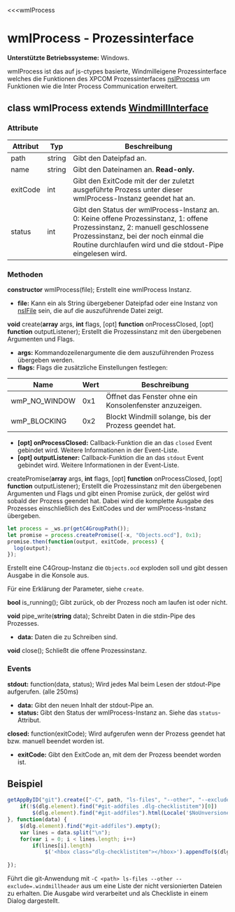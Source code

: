 <<<wmIProcess
# wmIProcess - Prozessinterface

**Unterstützte Betriebssysteme:** Windows.

wmIProcess ist das auf js-ctypes basierte, Windmilleigene Prozessinterface welches die Funktionen des XPCOM Prozessinterfaces [nsIProcess](https://developer.mozilla.org/en-US/docs/Mozilla/Tech/XPCOM/Reference/Interface/nsIProcess) um Funktionen wie die Inter Process Communication erweitert.

## class wmIProcess extends [WindmillInterface](WindmillInterface_de.html)

### Attribute

| Attribut | Typ | Beschreibung |
|----------|-----|--------------|
| path | string | Gibt den Dateipfad an. |
| name | string | Gibt den Dateinamen an. **Read-only.** |
| exitCode | int | Gibt den ExitCode mit der der zuletzt ausgeführte Prozess unter dieser wmIProcess-Instanz geendet hat an. |
| status | int | Gibt den Status der wmIProcess-Instanz an. 0: Keine offene Prozessinstanz, 1: offene Prozessinstanz, 2: manuell geschlossene Prozessinstanz, bei der noch einmal die Routine durchlaufen wird und die stdout-Pipe eingelesen wird. |

### Methoden

**constructor** wmIProcess(file);
Erstellt eine wmIProcess Instanz.

- **file:**
  Kann ein als String übergebener Dateipfad oder eine Instanz von [nsIFile](#) sein, die auf die auszuführende Datei zeigt.

**void** create(**array** args, **int** flags, [opt] **function** onProcessClosed, [opt] **function** outputListener);
Erstellt die Prozessinstanz mit den übergebenen Argumenten und Flags.

- **args:**
  Kommandozeilenargumente die dem auszuführenden Prozess übergeben werden.
- **flags:**
  Flags die zusätzliche Einstellungen festlegen:
  
| Name | Wert | Beschreibung |
|------|------|--------------|
| wmP_NO_WINDOW | 0x1 | Öffnet das Fenster ohne ein Konsolenfenster anzuzeigen. |
| wmP_BLOCKING | 0x2 | Blockt Windmill solange, bis der Prozess geendet hat. |

- **[opt] onProcessClosed:**
  Callback-Funktion die an das ```closed``` Event gebindet wird. Weitere Informationen in der Event-Liste.
- **[opt] outputListener:**
  Callback-Funktion die an das ```stdout``` Event gebindet wird. Weitere Informationen in der Event-Liste.

**<Promise>** createPromise(**array** args, **int** flags, [opt] **function** onProcessClosed, [opt] **function** outputListener);
Erstellt die Prozessinstanz mit den übergebenen Argumenten und Flags und gibt einen Promise zurück, der gelöst wird sobald der Prozess geendet hat. Dabei wird die komplette Ausgabe des Prozesses einschließlich des ExitCodes und der wmIProcess-Instanz übergeben.

```javascript
let process = _ws.pr(getC4GroupPath());
let promise = process.createPromise([-x, "Objects.ocd"], 0x1);
promise.then(function(output, exitCode, process) {
  log(output);
});
```
Erstellt eine C4Group-Instanz die ```Objects.ocd``` exploden soll und gibt dessen Ausgabe in die Konsole aus.

Für eine Erklärung der Parameter, siehe ```create```.

**bool** is_running();
Gibt zurück, ob der Prozess noch am laufen ist oder nicht.

**void** pipe_write(**string** data);
Schreibt Daten in die stdin-Pipe des Prozesses.

- **data:**
  Daten die zu Schreiben sind.

**void** close();
Schließt die offene Prozessinstanz.

### Events

**stdout:** function(data, status);
Wird jedes Mal beim Lesen der stdout-Pipe aufgerufen. (alle 250ms)

- **data:**
  Gibt den neuen Inhalt der stdout-Pipe an.
- **status:**
  Gibt den Status der wmIProcess-Instanz an. Siehe das ```status```-Attribut.

**closed:** function(exitCode);
Wird aufgerufen wenn der Prozess geendet hat bzw. manuell beendet worden ist.

- **exitCode:**
  Gibt den ExitCode an, mit dem der Prozess beendet worden ist.

## Beispiel

```javascript
getAppByID("git").create(["-C", path, "ls-files", "--other", "--exclude=.windmillheader"], 0x1, function() {
	if(!$(dlg.element).find("#git-addfiles .dlg-checklistitem")[0])
		$(dlg.element).find("#git-addfiles").html(Locale('$NoUnversionedFilesFound$<hbox class="dlg-checklistitem" style="visibility: hidden; width: 1px;"></hbox>'));
}, function(data) {
	$(dlg.element).find("#git-addfiles").empty();
	var lines = data.split("\n");
	for(var i = 0; i < lines.length; i++)
		if(lines[i].length)
			$('<hbox class="dlg-checklistitem"></hbox>').appendTo($(dlg.element).find("#git-addfiles")).text(lines[i]);
	
});
```
Führt die git-Anwendung mit ```-C <path> ls-files --other --exclude=.windmillheader``` aus um eine Liste der nicht versionierten Dateien zu erhalten. Die Ausgabe wird verarbeitet und als Checkliste in einem Dialog dargestellt.